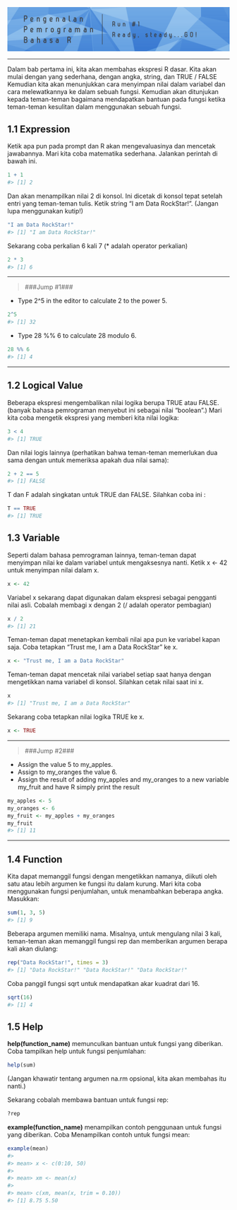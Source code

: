 
![](./images/header.png)<!-- -->

-----

Dalam bab pertama ini, kita akan membahas ekspresi R dasar. Kita akan
mulai dengan yang sederhana, dengan angka, string, dan TRUE / FALSE
Kemudian kita akan menunjukkan cara menyimpan nilai dalam variabel dan
cara melewatkannya ke dalam sebuah fungsi. Kemudian akan ditunjukan
kepada teman-teman bagaimana mendapatkan bantuan pada fungsi ketika
teman-teman kesulitan dalam menggunakan sebuah fungsi.

## 1.1 Expression

Ketik apa pun pada prompt dan R akan mengevaluasinya dan mencetak
jawabannya. Mari kita coba matematika sederhana. Jalankan perintah di
bawah ini.

``` r
1 + 1
#> [1] 2
```

Dan akan menampilkan nilai 2 di konsol. Ini dicetak di konsol tepat
setelah entri yang teman-teman tulis. Ketik string “I am Data
RockStar\!”. (Jangan lupa menggunakan kutip\!)

``` r
"I am Data RockStar!"
#> [1] "I am Data RockStar!"
```

Sekarang coba perkalian 6 kali 7 (\* adalah operator perkalian)

``` r
2 * 3
#> [1] 6
```

-----

> \#\#\#Jump \#1\#\#\#

  - Type 2^5 in the editor to calculate 2 to the power 5.

<!-- end list -->

``` r
2^5
#> [1] 32
```

  - Type 28 %% 6 to calculate 28 modulo 6.

<!-- end list -->

``` r
28 %% 6
#> [1] 4
```

-----

## 1.2 Logical Value

Beberapa ekspresi mengembalikan nilai logika berupa TRUE atau FALSE.
(banyak bahasa pemrograman menyebut ini sebagai nilai “boolean”.) Mari
kita coba mengetik ekspresi yang memberi kita nilai logika:

``` r
3 < 4
#> [1] TRUE
```

Dan nilai logis lainnya (perhatikan bahwa teman-teman memerlukan dua
sama dengan untuk memeriksa apakah dua nilai sama):

``` r
2 + 2 == 5
#> [1] FALSE
```

T dan F adalah singkatan untuk TRUE dan FALSE. Silahkan coba ini :

``` r
T == TRUE
#> [1] TRUE
```

## 1.3 Variable

Seperti dalam bahasa pemrograman lainnya, teman-teman dapat menyimpan
nilai ke dalam variabel untuk mengaksesnya nanti. Ketik x \<- 42 untuk
menyimpan nilai dalam x.

``` r
x <- 42
```

Variabel x sekarang dapat digunakan dalam ekspresi sebagai pengganti
nilai asli. Cobalah membagi x dengan 2 (/ adalah operator pembagian)

``` r
x / 2
#> [1] 21
```

Teman-teman dapat menetapkan kembali nilai apa pun ke variabel kapan
saja. Coba tetapkan “Trust me, I am a Data RockStar” ke x.

``` r
x <- "Trust me, I am a Data RockStar"
```

Teman-teman dapat mencetak nilai variabel setiap saat hanya dengan
mengetikkan nama variabel di konsol. Silahkan cetak nilai saat ini x.

``` r
x
#> [1] "Trust me, I am a Data RockStar"
```

Sekarang coba tetapkan nilai logika TRUE ke x.

``` r
x <- TRUE
```

-----

> \#\#\#Jump \#2\#\#\#

  - Assign the value 5 to my\_apples.
  - Assign to my\_oranges the value 6.
  - Assign the result of adding my\_apples and my\_oranges to a new
    variable my\_fruit and have R simply print the result

<!-- end list -->

``` r
my_apples <- 5
my_oranges <- 6
my_fruit <- my_apples + my_oranges
my_fruit
#> [1] 11
```

-----

## 1.4 Function

Kita dapat memanggil fungsi dengan mengetikkan namanya, diikuti oleh
satu atau lebih argumen ke fungsi itu dalam kurung. Mari kita coba
menggunakan fungsi penjumlahan, untuk menambahkan beberapa angka.
Masukkan:

``` r
sum(1, 3, 5)
#> [1] 9
```

Beberapa argumen memiliki nama. Misalnya, untuk mengulang nilai 3 kali,
teman-teman akan memanggil fungsi rep dan memberikan argumen berapa kali
akan diulang:

``` r
rep("Data RockStar!", times = 3)
#> [1] "Data RockStar!" "Data RockStar!" "Data RockStar!"
```

Coba panggil fungsi sqrt untuk mendapatkan akar kuadrat dari 16.

``` r
sqrt(16)
#> [1] 4
```

## 1.5 Help

**help(function\_name)** memunculkan bantuan untuk fungsi yang
diberikan. Coba tampilkan help untuk fungsi penjumlahan:

``` r
help(sum)
```

(Jangan khawatir tentang argumen na.rm opsional, kita akan membahas itu
nanti.)

Sekarang cobalah membawa bantuan untuk fungsi rep:

``` r
?rep
```

**example(function\_name)** menampilkan contoh penggunaan untuk fungsi
yang diberikan. Coba Menampilkan contoh untuk fungsi mean:

``` r
example(mean)
#> 
#> mean> x <- c(0:10, 50)
#> 
#> mean> xm <- mean(x)
#> 
#> mean> c(xm, mean(x, trim = 0.10))
#> [1] 8.75 5.50
```
